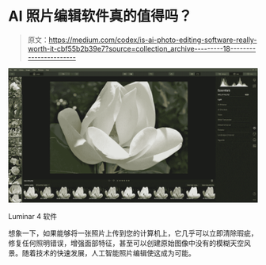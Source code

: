 # AI 照片编辑软件真的值得吗？

> 原文：<https://medium.com/codex/is-ai-photo-editing-software-really-worth-it-cbf55b2b39e7?source=collection_archive---------18----------------------->

![](img/4507b719a6b94c93a7fdc83400eb5a7a.png)

Luminar 4 软件

想象一下，如果能够将一张照片上传到您的计算机上，它几乎可以立即清除瑕疵，修复任何照明错误，增强面部特征，甚至可以创建原始图像中没有的模糊天空风景。随着技术的快速发展，人工智能照片编辑使这成为可能。